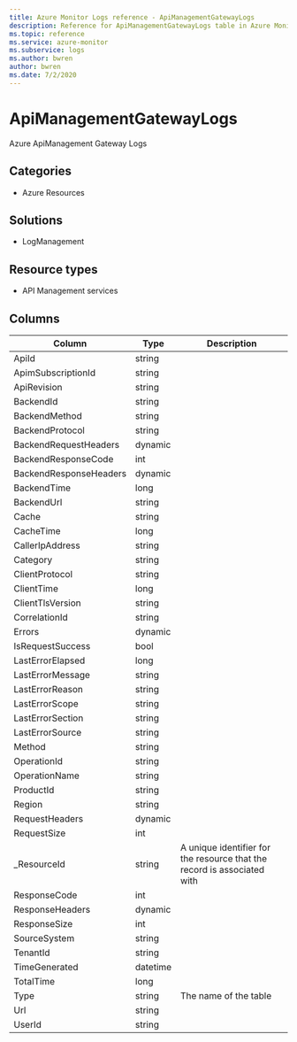 ```yaml
---
title: Azure Monitor Logs reference - ApiManagementGatewayLogs
description: Reference for ApiManagementGatewayLogs table in Azure Monitor Logs.
ms.topic: reference
ms.service: azure-monitor
ms.subservice: logs
ms.author: bwren
author: bwren
ms.date: 7/2/2020
---
```


# ApiManagementGatewayLogs

 Azure ApiManagement Gateway Logs

## Categories

- Azure Resources
## Solutions

- LogManagement
## Resource types

- API Management services




## Columns

|Column|Type|Description|
|---|---|---|
|ApiId|string||
|ApimSubscriptionId|string||
|ApiRevision|string||
|BackendId|string||
|BackendMethod|string||
|BackendProtocol|string||
|BackendRequestHeaders|dynamic||
|BackendResponseCode|int||
|BackendResponseHeaders|dynamic||
|BackendTime|long||
|BackendUrl|string||
|Cache|string||
|CacheTime|long||
|CallerIpAddress|string||
|Category|string||
|ClientProtocol|string||
|ClientTime|long||
|ClientTlsVersion|string||
|CorrelationId|string||
|Errors|dynamic||
|IsRequestSuccess|bool||
|LastErrorElapsed|long||
|LastErrorMessage|string||
|LastErrorReason|string||
|LastErrorScope|string||
|LastErrorSection|string||
|LastErrorSource|string||
|Method|string||
|OperationId|string||
|OperationName|string||
|ProductId|string||
|Region|string||
|RequestHeaders|dynamic||
|RequestSize|int||
|_ResourceId|string|A unique identifier for the resource that the record is associated with|
|ResponseCode|int||
|ResponseHeaders|dynamic||
|ResponseSize|int||
|SourceSystem|string||
|TenantId|string||
|TimeGenerated|datetime||
|TotalTime|long||
|Type|string|The name of the table|
|Url|string||
|UserId|string||
